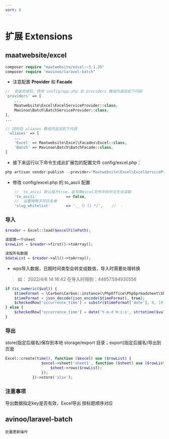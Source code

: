 ```yaml
---
sort: 6
---
```


# 扩展 Extensions

## maatwebsite/excel

```php
composer require "maatwebsite/excel:~3.1.25"
composer require "mavinoo/laravel-batch"
```

* 注意配置 **Provider** 和 **Facade**

```php
//  安装完成后，修改 config/app.php 在 providers 数组内追加如下内容
'providers' => [
    ...
    Maatwebsite\Excel\ExcelServiceProvider::class,
    Mavinoo\Batch\BatchServiceProvider::class,
],
...

// 同时在 aliases 数组内追加如下内容
 'aliases' => [
    ...
    'Excel' => Maatwebsite\Excel\Facades\Excel::class,
    'Batch' => Mavinoo\Batch\BatchFacade::class,
]
```
* 接下来运行以下命令生成此扩展包的配置文件 config/excel.php：

```php
php artisan vendor:publish --provider="Maatwebsite\Excel\ExcelServiceProvider"
```

* 修改 config/excel.php 的 to_ascii 配置

```php
    //  to_ascii 默认值为true，会导致excel文件中的中文无法读取
    'to_ascii'             => false,
    //  设置特殊字符白名单
    'slug_whitelist'       => '._（）() */',    //  -
```

### 导入

```php
$reader = Excel::load($excelFilePath);

读取第一个sheet
$rowList = $reader->first()->toArray();

读取所有数据
$dataList = $reader->all()->toArray();
```

* wps导入数据，日期时间类型会转变成数值，导入时需要处理转换
> 如： 2022/4/6 14:16:42 在导入时得到：44657.594930556
```php
if (is_numeric($val)) {
    $timeFormat = \Carbon\Carbon::instance(\PhpOffice\PhpSpreadsheet\Shared\Date::excelToDateTimeObject($val));
    $timeFormat = json_decode(json_encode($timeFormat), true);
    $checkedRow['occurrence_time'] = substr($timeFormat['date'], 0, 19);
} else {
    $checkedRow['occurrence_time'] = date('Y-m-d H:i:s', strtotime($val));
}
```

### 导出
store(指定后缀名)保存到本地 storage/export 目录；export(指定后缀名)导出到页面

```php
Excel::create(time(), function ($excel) use ($rowList) {
                $excel->sheet('sheet1', function ($sheet) use ($rowList) {
                    $sheet->rows($rowList);
                });
            })->store('xlsx');
```

### 注意事项

导出数据指定key是否有效，Excel导出 按标题顺序对应

## avinoo/laravel-batch

    批量更新操作